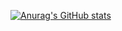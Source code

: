 [![Anurag's GitHub stats](https://github-readme-stats.vercel.app/api?username=RottenSea)](https://github.com/anuraghazra/github-readme-stats)



























<!--
**RottenSea/RottenSea** is a ✨ _special_ ✨ repository because its `README.md` (this file) appears on your GitHub profile.

Here are some ideas to get you started:

- 🔭 I’m currently working on ...
- 🌱 I’m currently learning ...
- 👯 I’m looking to collaborate on ...
- 🤔 I’m looking for help with ...
- 💬 Ask me about ...
- 📫 How to reach me: ...
- 😄 Pronouns: ...
- ⚡ Fun fact: ...
-->
